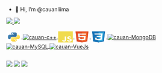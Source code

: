 - 👋 Hi, I’m @cauanliima

<div>
   <a href="https://github.com/cauanliima">
  <img height="180em" src="https://github-readme-stats.vercel.app/api?username=cauanliima&show_icons=true&theme=tokyonight&include_all_commits=true&count_private=true"/>
  <img height="180em" src="https://github-readme-stats.vercel.app/api/top-langs/?username=cauanliima&layout=compact&langs_count=7&theme=tokyonight"/>
</div>
  <div style="display: inline_block"><br>
  <img align="center" alt="cauan-Python" height="30" width="40" src="https://raw.githubusercontent.com/devicons/devicon/master/icons/python/python-original.svg">
  <img align="center" alt="cauan-c++" height="40" width="40" src="https://img.icons8.com/color/48/000000/c-plus-plus-logo.png"/>
  <img align="center" alt="cauan-Js" height="30" width="40" src="https://raw.githubusercontent.com/devicons/devicon/master/icons/javascript/javascript-plain.svg">
  <img align="center" alt="cauan-HTML" height="30" width="40" src="https://raw.githubusercontent.com/devicons/devicon/master/icons/html5/html5-original.svg">
  <img align="center" alt="cauan-CSS" height="30" width="40" src="https://raw.githubusercontent.com/devicons/devicon/master/icons/css3/css3-original.svg">
  <img align="center" alt="cauan-MongoDB" height="30" width="40" src="https://cdn.jsdelivr.net/gh/devicons/devicon/icons/mongodb/mongodb-original.svg">
  <img align="center" alt="cauan-MySQL" height="30" width="40" src="https://cdn.jsdelivr.net/gh/devicons/devicon/icons/mysql/mysql-original.svg">
  <img align="center" alt="cauan-VueJs" height="30" width="40" src="https://www.google.com/url?sa=i&url=https%3A%2F%2Fen.wikipedia.org%2Fwiki%2FVue.js&psig=AOvVaw2lIZtWXKXPIakWb4mYYheE&ust=1651767496768000&source=images&cd=vfe&ved=0CAwQjRxqFwoTCPjriIifxvcCFQAAAAAdAAAAABAD">

  </div>
  
  ##
 
<div>
  <a href="https://www.linkedin.com/in/cauan-marcelo-lima-53ab27212/" target="_blank"><img src="https://img.shields.io/badge/-LinkedIn-%230077B5?style=for-the-badge&logo=linkedin&logoColor=white" target="_blank"></a>
   <a href = "mailto:cauanmarcelolima@gmail.com"><img src="https://img.shields.io/badge/-Gmail-%23333?style=for-the-badge&logo=gmail&logoColor=white" target="_blank"></a>
  <a href="https://www.instagram.com/cauanliima" target="_blank"><img src="https://img.shields.io/badge/-Instagram-%23E4405F?style=for-the-badge&logo=instagram&logoColor=white" target="_blank"></a> 
</div>

  
  
<!--
- 👀 I’m interested in ...
- 🌱 I’m currently learning ...
- 💞️ I’m looking to collaborate on ...
- 📫 How to reach me ...
-->
<!---
cauanliima/cauanliima is a ✨ special ✨ repository because its `README.md` (this file) appears on your GitHub profile.
You can click the Preview link to take a look at your changes.
--->
